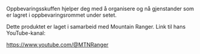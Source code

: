 <!-- Edit this file to change the product description -->

<p>Oppbevaringsskuffen hjelper deg med å organisere og nå gjenstander som er lagret i oppbevaringsrommet under setet.</p>
<p>Dette produktet er laget i samarbeid med Mountain Ranger. Link til hans YouTube-kanal:</p>
<p><a rel="noopener" href="https://www.youtube.com/@MTNRanger" target="_new"><span>https</span><span>://www</span><span>.youtube</span><span>.com</span><span>/@MTNRanger</span></a></p>